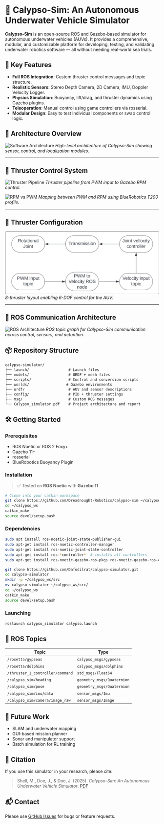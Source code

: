 # 🧭 Calypso-Sim: An Autonomous Underwater Vehicle Simulator

**Calypso-Sim** is an open-source ROS and Gazebo-based simulator for autonomous underwater vehicles (AUVs). It provides a comprehensive, modular, and customizable platform for developing, testing, and validating underwater robotics software — all without needing real-world sea trials.

## 🌊 Key Features

- **Full ROS Integration**: Custom thruster control messages and topic structure.
- **Realistic Sensors**: Stereo Depth Camera, 2D Camera, IMU, Doppler Velocity Logger.
- **Physics Simulation**: Buoyancy, lift/drag, and thruster dynamics using Gazebo plugins.
- **Teleoperation**: Manual control using game controllers via rosserial.
- **Modular Design**: Easy to test individual components or swap control logic.


## 🧭 Architecture Overview

![Software Architecture](images/page_27_img_1.jpeg)
*High-level architecture of Calypso-Sim showing sensor, control, and localization modules.*

---

## 🔧 Thruster Control System

![Thruster Pipeline](images/page_30_img_1.jpeg)
*Thruster pipeline from PWM input to Gazebo RPM control.*

![RPM vs PWM](images/page_30_img_2.jpeg)
*Mapping between PWM and RPM using BlueRobotics T200 profile.*

---

## 🔄 Thruster Configuration

![Thruster Configuration](images/page_34_img_1.jpeg)
*8-thruster layout enabling 6-DOF control for the AUV.*

---

## 🔌 ROS Communication Architecture

![ROS Architecture](images/page_35_img_1.jpeg)
*ROS topic graph for Calypso-Sim communication across control, sensors, and actuation.*


## 📦 Repository Structure

```
calypso-simulator/
├── launch/                  # Launch files
├── models/                  # URDF + mesh files
├── scripts/                 # Control and conversion scripts
├── worlds/                 # Gazebo environments
├── urdf/                    # AUV and sensor descriptions
├── config/                  # PID + thruster settings
├── msg/                     # Custom ROS messages
└── Calypso_simulator.pdf    # Project architecture and report
```

## 🛠️ Getting Started

### Prerequisites

- ROS Noetic or ROS 2 Foxy+
- Gazebo 11+
- rosserial
- BlueRobotics Buoyancy Plugin

### Installation

> ✅ Tested on **ROS Noetic** with **Gazebo 11**

```bash
# Clone into your catkin workspace
git clone https://github.com/Dreadnought-Robotics/calypso-sim ~/calypso_ws/src/
cd ~/calypso_ws
catkin_make
source devel/setup.bash
```

### Dependencies

```bash
sudo apt install ros-noetic-joint-state-publisher-gui
sudo apt-get install ros-noetic-controller-manager
sudo apt-get install ros-noetic-joint-state-controller
sudo apt-get install ros-*controller*  # installs all controllers
sudo apt-get install ros-noetic-gazebo-ros-pkgs ros-noetic-gazebo-ros-control
```


```bash
git clone https://github.com/Dafodilrat/calypso-simulator.git
cd calypso-simulator
mkdir -p ~/calypso_ws/src
mv calypso-simulator ~/calypso_ws/src/
cd ~/calypso_ws
catkin_make
source devel/setup.bash
```

### Launching

```bash
roslaunch calypso_simulator calypso.launch
```

## 🚀 ROS Topics

| Topic | Type |
|-------|------|
| `/rosetta/gypseas` | `calypso_msgs/gypseas` |
| `/rosetta/dolphins` | `calypso_msgs/dolphins` |
| `/thruster_1_controller/command` | `std_msgs/Float64` |
| `/calypso_sim/heading` | `geometry_msgs/Quaternion` |
| `/calypso_sim/pose` | `geometry_msgs/Quaternion` |
| `/calypso_sim/imu/data` | `sensor_msgs/Imu` |
| `/calypso_sim/camera/image_raw` | `sensor_msgs/Image` |

## 📌 Future Work

- SLAM and underwater mapping
- GUI-based mission planner
- Sonar and manipulator support
- Batch simulation for RL training

## 📜 Citation

If you use this simulator in your research, please cite:

> Shell, M., Doe, J., & Doe, J. (2025). *Calypso-Sim: An Autonomous Underwater Vehicle Simulator*. [PDF](Calypso_simulator.pdf)

## 📬 Contact

Please use [GitHub Issues](https://github.com/Dafodilrat/calypso-simulator/issues) for bugs or feature requests.
